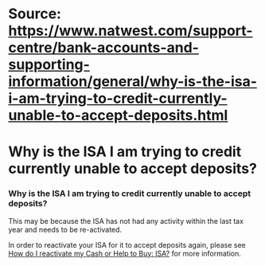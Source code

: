 # Source: https://www.natwest.com/support-centre/bank-accounts-and-supporting-information/general/why-is-the-isa-i-am-trying-to-credit-currently-unable-to-accept-deposits.html

# Why is the ISA I am trying to credit currently unable to accept deposits?

### Why is the ISA I am trying to credit currently unable to accept deposits?

This may be because the ISA has not had any activity within the last tax year and needs to be re-activated.

In order to reactivate your ISA for it to accept deposits again, please see [How do I reactivate my Cash or Help to Buy: ISA?](https://www.natwest.com/support-centre/help-with-your-product/savings/reactivate-an-isa.html) for more information.